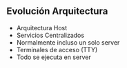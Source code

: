 ##  Evolución Arquitectura

 - Arquitectura Host
  - Servicios Centralizados
  - Normalmente incluso un solo server
  - Terminales de acceso (TTY)
  - Todo se ejecuta en server
